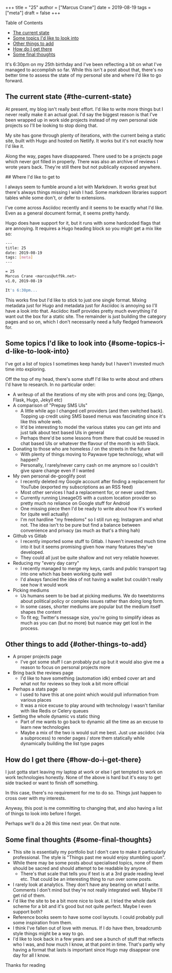 +++
title = "25"
author = ["Marcus Crane"]
date = 2019-08-19
tags = ["meta"]
draft = false
+++

<div class="ox-hugo-toc toc">
<div></div>

<div class="heading">Table of Contents</div>

- [The current state](#the-current-state)
- [Some topics I'd like to look into](#some-topics-i-d-like-to-look-into)
- [Other things to add](#other-things-to-add)
- [How do I get there](#how-do-i-get-there)
- [Some final thoughts](#some-final-thoughts)

</div>
<!--endtoc-->

It's 6:30pm on my 25th birthday and I've been reflecting a bit on what I've managed to accomplish so far. While this isn't a post about that, there's no better time to assess the state of my personal site and where I'd like to go forward.


## The current state {#the-current-state}

At present, my blog isn't really best effort. I'd like to write more things but I never really make it an actual goal. I'd say the biggest reason is that I've been wrapped up in work side projects instead of my own personal side projects so I'll be looking to stop doing that.

My site has gone through plenty of iterations, with the current being a static site, built with Hugo and hosted on Netlify. It works but it's not exactly how I'd like it.

Along the way, pages have disappeared. There used to be a projects page which never got filled in properly. There was also an archive of reviews I wrote years back. They're still there but not publically exposed anywhere.

\## Where I'd like to get to

I always seem to fumble around a lot with Markdown. It works great but there's always things missing I wish I had. Some markdown libraries support tables while some don't, or defer to extensions.

I've come across Asciidoc recently and it seems to be exactly what I'd like. Even as a general document format, it seems pretty handy.

Hugo does have support for it, but it runs with some hardcoded flags that are annoying. It requires a Hugo heading block so you might get a mix like so:

```bash
---
title: 25
date: 2019-08-19
tags: [meta]
---

= 25
Marcus Crane <marcus@utf9k.net>
v1.0, 2019-08-19

It's 6:30pm...
```

This works fine but I'd like to stick to just one single format. Mixing metadata just for Hugo and metadata just for Asciidoc is annoying so I'll have a look into that. Asciidoc itself provides pretty much everything I'd want out the box for a static site. The remainder is just building the category pages and so on, which I don't necessarily need a fully fledged framework for.


## Some topics I'd like to look into {#some-topics-i-d-like-to-look-into}

I've got a list of topics I sometimes keep handy but I haven't invested much time into exploring.

Off the top of my head, there's some stuff I'd like to write about and others I'd have to research. In no particular order:

-   A writeup of all the iterations of my site with pros and cons (eg; Django, Flask, Hugo, Jekyll etc)
-   A comparison of "Prepay SMS UIs"
    -   A little while ago I changed cell providers (and then switched back). Topping up credit using SMS based menus was fascinating since it's like this whole web.
    -   It'd be interesting to model the various states you can get into and just talk about text based UIs in general
    -   Perhaps there'd be some lessons from there that could be reused in chat based UIs or whatever the flavour of the month is with Slack.
-   Donating to those who are homeless / on the streets in the future
    -   With plenty of things moving to Paywave type technology, what will happen?
    -   Personally, I rarely/never carry cash on me anymore so I couldn't give spare change even if I wanted
-   My own personal de-googlify post
    -   I recently deleted my Google account after finding a replacement for YouTube (exported my subscriptions as an RSS feed)
    -   Most other services I had a replacement for, or never used them.
    -   Currently running LineageOS with a custom location provider so pretty much no reliance on Google stuff for Android
    -   One missing piece then I'd be ready to write about how it's worked for (quite well actually)
    -   I'm not hardline "my freedoms" so I still run eg; Instagram and what not. The idea isn't to be pure but find a balance between convenience and privacy (as much as that's a thing hah)
-   Github vs Gitlab
    -   I recently imported some stuff to Gitlab. I haven't invested much time into it but it seems promising given how many features they've developed.
    -   They could all just be quite shallow and not very reliable however.
-   Reducing my "every day carry"
    -   I recently managed to merge my keys, cards and public transport tag into one which has been working quite well
    -   I'd always fancied the idea of not having a wallet but couldn't really see how it would work
-   Picking mediums
    -   Us humans seem to be bad at picking mediums. We do tweetstorms about political policy or complex issues rather than doing long form.
    -   In some cases, shorter mediums are popular but the medium itself shapes the content
    -   To fit eg; Twitter's message size, you're going to simplify ideas as much as you can (but no more) but nuance may get lost in the process.


## Other things to add {#other-things-to-add}

-   A proper projects page
    -   I've got some stuff I can probably put up but it would also give me a reason to focus on personal projects more
-   Bring back the reviews page
    -   I'd like to have something (automation idk) embed cover art and what not for reviews so they look a bit more official
-   Perhaps a stats page
    -   I used to have this at one point which would pull information from various places
    -   It was a nice excuse to play around with technology I wasn't familiar with like Redis or Celery queues
-   Setting the whole dynamic vs static thing
    -   Part of me wants to go back to dynamic all the time as an excuse to learn new technologies
    -   Maybe a mix of the two is would suit me best. Just use asciidoc (via a subprocess) to render pages / store them statically while dynamically building the list type pages


## How do I get there {#how-do-i-get-there}

I just gotta start leaving my laptop at work or else I get tempted to work on work technologies honestly. None of the above is hard but it's easy to get side tracked or want to finish off something.

In this case, there's no requirement for me to do so. Things just happen to cross over with my interests.

Anyway, this post is me committing to changing that, and also having a list of things to look into before I forget.

Perhaps we'll do a 26 this time next year. On that note.


## Some final thoughts {#some-final-thoughts}

-   This site is essentially my portfolio but I don't care to make it particularly professional. The style is "Things past me would enjoy stumbling upon".
-   While there may be some posts about specialised topics, none of them should be sacred and should attempt to be readable by anyone.
    -   There's that scale that tells you if text is at a 3rd grade reading level etc. That could be an interesting thing to run over some posts.
-   I rarely look at analytics. They don't have any bearing on what I write. Comments I don't mind but they're not really integrated well. Maybe I'll get rid of them.
-   I'd like the site to be a bit more nice to look at. I tried the whole dark scheme for a bit and it's good but not quite perfect. Maybe I even support both?
-   Reference books seem to have some cool layouts. I could probably pull some inspiration from them.
-   I think I've fallen out of love with menus. If I do have then, breadcrumb style things might be a way to go.
-   I'd like to look back in a few years and see a bunch of stuff that reflects who I was, and how much I know, at that point in time. That's partly why having a format that lasts is important since Hugo may disappear one day for all I know.

Thanks for reading
